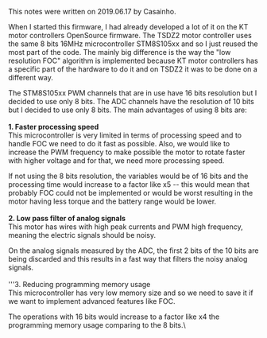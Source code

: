This notes were written on 2019.06.17 by Casainho.

When I started this firmware, I had already developed a lot of it on the
KT motor controllers OpenSource firmware. The TSDZ2 motor controller
uses the same 8 bits 16MHz microcontroller STM8S105xx and so I just
reused the most part of the code. The mainly big difference is the way
the \"low resolution FOC\" algorithm is implemented because KT motor
controllers has a specific part of the hardware to do it and on TSDZ2 it
was to be done on a different way.

The STM8S105xx PWM channels that are in use have 16 bits resolution but
I decided to use only 8 bits. The ADC channels have the resolution of 10
bits but I decided to use only 8 bits. The main advantages of using 8
bits are:\
\
**1. Faster processing speed**\
This microcontroller is very limited in terms of processing speed and to
handle FOC we need to do it fast as possible. Also, we would like to
increase the PWM frequency to make possible the motor to rotate faster
with higher voltage and for that, we need more processing speed.

If not using the 8 bits resolution, the variables would be of 16 bits
and the processing time would increase to a factor like x5 \-- this
would mean that probably FOC could not be implemented or would be worst
resulting in the motor having less torque and the battery range would be
lower.\
\
**2. Low pass filter of analog signals**\
This motor has wires with high peak currents and PWM high frequency,
meaning the electric signals should be noisy.

On the analog signals measured by the ADC, the first 2 bits of the 10
bits are being discarded and this results in a fast way that filters the
noisy analog signals.\
\
\'\'\'3. Reducing programming memory usage\
This microcontroller has very low memory size and so we need to save it
if we want to implement advanced features like FOC.

The operations with 16 bits would increase to a factor like x4 the
programming memory usage comparing to the 8 bits.\
